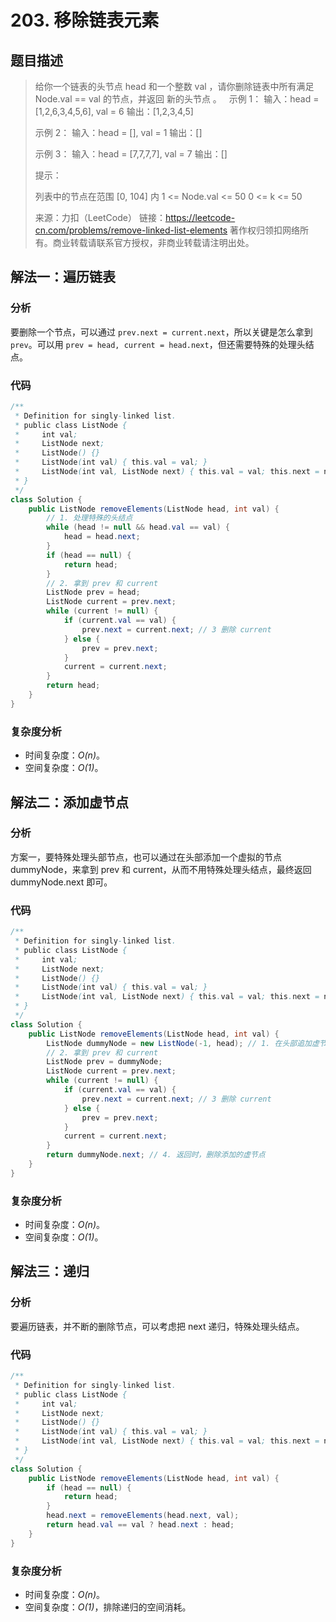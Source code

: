 # 203. 移除链表元素

## 题目描述

> 给你一个链表的头节点 head 和一个整数 val ，请你删除链表中所有满足 Node.val == val 的节点，并返回 新的头节点 。
>  
> 示例 1：
> 输入：head = [1,2,6,3,4,5,6], val = 6
> 输出：[1,2,3,4,5]
>
> 示例 2：
> 输入：head = [], val = 1
> 输出：[]
>
> 示例 3：
> 输入：head = [7,7,7,7], val = 7
> 输出：[]
>  
>
> 提示：
>
> 列表中的节点在范围 [0, 104] 内
> 1 <= Node.val <= 50
> 0 <= k <= 50
>
> 来源：力扣（LeetCode）
> 链接：https://leetcode-cn.com/problems/remove-linked-list-elements
> 著作权归领扣网络所有。商业转载请联系官方授权，非商业转载请注明出处。

## 解法一：遍历链表

### 分析

要删除一个节点，可以通过 `prev.next = current.next`，所以关键是怎么拿到 `prev`。可以用 `prev = head, current = head.next`，但还需要特殊的处理头结点。

### 代码

```java
/**
 * Definition for singly-linked list.
 * public class ListNode {
 *     int val;
 *     ListNode next;
 *     ListNode() {}
 *     ListNode(int val) { this.val = val; }
 *     ListNode(int val, ListNode next) { this.val = val; this.next = next; }
 * }
 */
class Solution {
    public ListNode removeElements(ListNode head, int val) {
        // 1. 处理特殊的头结点
        while (head != null && head.val == val) {
            head = head.next;
        }
        if (head == null) {
            return head;
        }
        // 2. 拿到 prev 和 current
        ListNode prev = head;
        ListNode current = prev.next;
        while (current != null) {
            if (current.val == val) {
                prev.next = current.next; // 3 删除 current
            } else {
                prev = prev.next;
            }
            current = current.next;
        }
        return head;
    }
}
```

### 复杂度分析

-   时间复杂度：_O(n)_。
-   空间复杂度：_O(1)_。

## 解法二：添加虚节点

### 分析

方案一，要特殊处理头部节点，也可以通过在头部添加一个虚拟的节点 dummyNode，来拿到 prev 和 current，从而不用特殊处理头结点，最终返回 dummyNode.next 即可。

### 代码

```java
/**
 * Definition for singly-linked list.
 * public class ListNode {
 *     int val;
 *     ListNode next;
 *     ListNode() {}
 *     ListNode(int val) { this.val = val; }
 *     ListNode(int val, ListNode next) { this.val = val; this.next = next; }
 * }
 */
class Solution {
    public ListNode removeElements(ListNode head, int val) {
        ListNode dummyNode = new ListNode(-1, head); // 1. 在头部追加虚节点
        // 2. 拿到 prev 和 current
        ListNode prev = dummyNode;
        ListNode current = prev.next;
        while (current != null) {
            if (current.val == val) {
                prev.next = current.next; // 3 删除 current
            } else {
                prev = prev.next;
            }
            current = current.next;
        }
        return dummyNode.next; // 4. 返回时，删除添加的虚节点
    }
}
```

### 复杂度分析

-   时间复杂度：_O(n)_。
-   空间复杂度：_O(1)_。

## 解法三：递归

### 分析

要遍历链表，并不断的删除节点，可以考虑把 next 递归，特殊处理头结点。

### 代码

```java
/**
 * Definition for singly-linked list.
 * public class ListNode {
 *     int val;
 *     ListNode next;
 *     ListNode() {}
 *     ListNode(int val) { this.val = val; }
 *     ListNode(int val, ListNode next) { this.val = val; this.next = next; }
 * }
 */
class Solution {
    public ListNode removeElements(ListNode head, int val) {
        if (head == null) {
            return head;
        }
        head.next = removeElements(head.next, val);
        return head.val == val ? head.next : head;
    }
}
```

### 复杂度分析

-   时间复杂度：_O(n)_。
-   空间复杂度：_O(1)_，排除递归的空间消耗。
